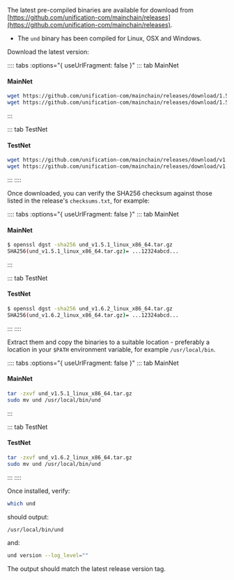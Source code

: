 The latest pre-compiled binaries are available for download from
[https://github.com/unification-com/mainchain/releases](https://github.com/unification-com/mainchain/releases).

- The `und` binary has been compiled for Linux, OSX and Windows.

Download the latest version:

:::: tabs :options="{ useUrlFragment: false }"
::: tab MainNet
#### MainNet
```bash
wget https://github.com/unification-com/mainchain/releases/download/1.5.1/und_v1.5.1_linux_x86_64.tar.gz
wget https://github.com/unification-com/mainchain/releases/download/1.5.1/checksums.txt
```
:::

::: tab TestNet
#### TestNet
```bash
wget https://github.com/unification-com/mainchain/releases/download/v1.6.2/und_v1.6.2_linux_x86_64.tar.gz
wget https://github.com/unification-com/mainchain/releases/download/v1.6.2/checksums.txt
```
:::
::::


Once downloaded, you can verify the SHA256 checksum against those listed in the release's `checksums.txt`, for example:

:::: tabs :options="{ useUrlFragment: false }"
::: tab MainNet
#### MainNet
```bash
$ openssl dgst -sha256 und_v1.5.1_linux_x86_64.tar.gz
SHA256(und_v1.5.1_linux_x86_64.tar.gz)= ...12324abcd...
```
:::

::: tab TestNet
#### TestNet
```bash
$ openssl dgst -sha256 und_v1.6.2_linux_x86_64.tar.gz
SHA256(und_v1.6.2_linux_x86_64.tar.gz)= ...12324abcd...
```
:::
::::

Extract them and copy the binaries to a suitable location - preferably a location in your `$PATH` environment variable,
for example `/usr/local/bin`.

:::: tabs :options="{ useUrlFragment: false }"
::: tab MainNet
#### MainNet
```bash
tar -zxvf und_v1.5.1_linux_x86_64.tar.gz
sudo mv und /usr/local/bin/und
```
:::

::: tab TestNet
#### TestNet
```bash
tar -zxvf und_v1.6.2_linux_x86_64.tar.gz
sudo mv und /usr/local/bin/und
```
:::
::::

Once installed, verify:

```bash
which und
```

should output:

```bash
/usr/local/bin/und
```

and:

```bash
und version --log_level=""
```

The output should match the latest release version tag.
